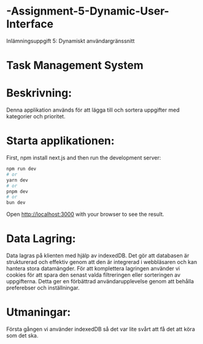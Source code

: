 # -Assignment-5-Dynamic-User-Interface
Inlämningsuppgift 5: Dynamiskt användargränssnitt

# Task Management System

# Beskrivning: 
Denna applikation används för att lägga till och sortera uppgifter med kategorier och prioritet.

# Starta applikationen:
First, npm install next.js
and then run the development server:

```bash
npm run dev
# or
yarn dev
# or
pnpm dev
# or
bun dev
```

Open [http://localhost:3000](http://localhost:3000) with your browser to see the result.

# Data Lagring:
Data lagras på klienten med hjälp av indexedDB. Det gör att databasen är strukturerad och effektiv genom att den är integrerad i webbläsaren och kan hantera stora datamängder. För att komplettera lagringen använder vi cookies för att spara den senast valda filtreringen eller sorteringen av uppgifterna. Detta ger en förbättrad användarupplevelse genom att behålla preferebser och inställningar.



# Utmaningar: 

Första gången vi använder indexedDB så det var lite svårt att få det att köra som det ska. 